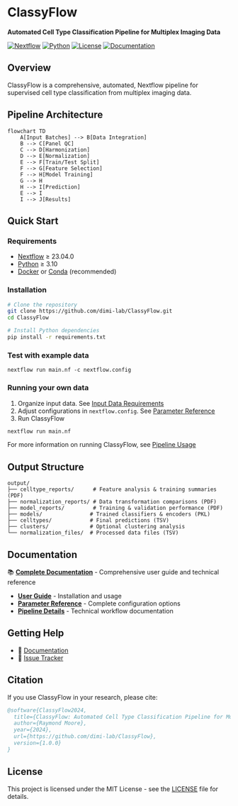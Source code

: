 # ClassyFlow

**Automated Cell Type Classification Pipeline for Multiplex Imaging Data**

[![Nextflow](https://img.shields.io/badge/nextflow%20DSL2-%E2%89%A523.04.0-23aa62.svg)](https://www.nextflow.io/)
[![Python](https://img.shields.io/badge/python-3.10%2B-blue.svg)](https://www.python.org/)
[![License](https://img.shields.io/badge/license-MIT-green.svg)](LICENSE)
[![Documentation](https://img.shields.io/badge/docs-latest-brightgreen.svg)](docs/)

## Overview

ClassyFlow is a comprehensive, automated, Nextflow pipeline for supervised cell type classification from multiplex imaging data.


## Pipeline Architecture

```mermaid
flowchart TD
    A[Input Batches] --> B[Data Integration]
    B --> C[Panel QC] 
    C --> D[Harmonization]
    D --> E[Normalization]
    E --> F[Train/Test Split]
    F --> G[Feature Selection]
    F --> H[Model Training]
    G --> H
    H --> I[Prediction]
    E --> I
    I --> J[Results]
```

## Quick Start

### Requirements

- [Nextflow](https://www.nextflow.io/) ≥ 23.04.0
- [Python](https://www.python.org/) ≥ 3.10
- [Docker](https://www.docker.com/) or [Conda](https://docs.conda.io/) (recommended)

### Installation

```bash
# Clone the repository
git clone https://github.com/dimi-lab/ClassyFlow.git
cd ClassyFlow

# Install Python dependencies
pip install -r requirements.txt
```
### Test with example data
```
nextflow run main.nf -c nextflow.config
```

### Running your own data

1. Organize input data. See [Input Data Requirements](docs/user-guide.md#input-data-requirements)
2. Adjust configurations in `nextflow.config`. See [Parameter Reference](docs/parameter-reference.md)
3. Run ClassyFlow

```bash
nextflow run main.nf
```
For more information on running ClassyFlow, see [Pipeline Usage](docs/user-guide.md#pipeline-usage)

## Output Structure

```
output/
├── celltype_reports/      # Feature analysis & training summaries (PDF)
├── normalization_reports/ # Data transformation comparisons (PDF)
├── model_reports/         # Training & validation performance (PDF)
├── models/               # Trained classifiers & encoders (PKL)
├── celltypes/            # Final predictions (TSV)
├── clusters/             # Optional clustering analysis
└── normalization_files/  # Processed data files (TSV)
```


## Documentation

📚 **[Complete Documentation](docs/)** - Comprehensive user guide and technical reference

- **[User Guide](docs/user-guide.md)** - Installation and usage
- **[Parameter Reference](docs/parameter-reference.md)** - Complete configuration options
- **[Pipeline Details](docs/pipeline-details.md)** - Technical workflow documentation

## Getting Help

- 📖 [Documentation](docs/)
- 🐛 [Issue Tracker](https://github.com/dimi-lab/ClassyFlow/issues)

## Citation

If you use ClassyFlow in your research, please cite:

```bibtex
@software{ClassyFlow2024,
  title={ClassyFlow: Automated Cell Type Classification Pipeline for Multiplex Imaging},
  author={Raymond Moore},
  year={2024},
  url={https://github.com/dimi-lab/ClassyFlow},
  version={1.0.0}
}
```

## License

This project is licensed under the MIT License - see the [LICENSE](LICENSE) file for details.

